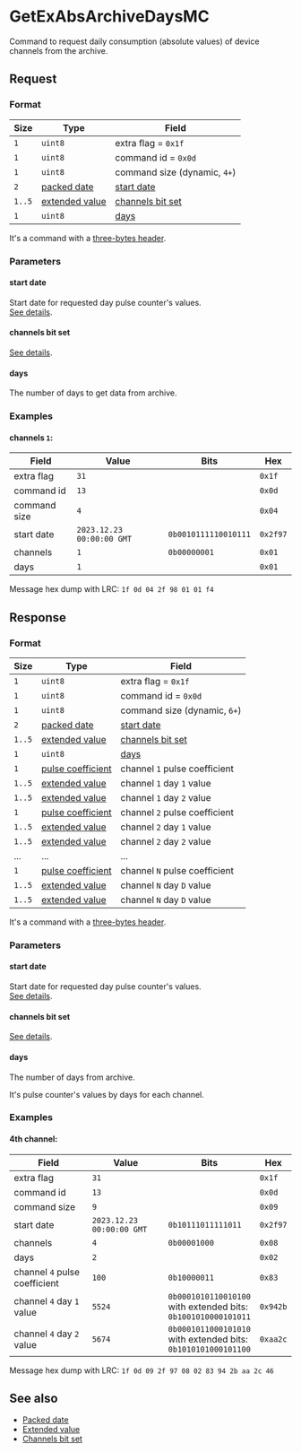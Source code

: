 # GetExAbsArchiveDaysMC

Command to request daily consumption (absolute values) of device channels from the archive.


## Request

### Format

| Size   | Type                                         | Field                                            |
| ------ | -------------------------------------------- | ------------------------------------------------ |
| `1`    | `uint8`                                      | extra flag = `0x1f`                              |
| `1`    | `uint8`                                      | command id = `0x0d`                              |
| `1`    | `uint8`                                      | command size (dynamic, `4+`)                     |
| `2`    | [packed date](../types.md#packed-date)       | [start date](#start-date)                        |
| `1..5` | [extended value](../types.md#extended-value) | [channels bit set](../types.md#channels-bit-set) |
| `1`    | `uint8`                                      | [days](#days)                                    |

It's a command with a [three-bytes header](../message.md#command-with-a-three-bytes-header).

### Parameters

#### **start date**

Start date for requested day pulse counter's values.
<br/>
[See details](../types.md#packed-date).

#### **channels bit set**

[See details](../types.md#channels-bit-set).

#### **days**

The number of days to get data from archive.

### Examples

#### channels `1`:

| Field        | Value                     | Bits                 | Hex      |
| ------------ | ------------------------- | -------------------- | -------- |
| extra flag   | `31`                      |                      | `0x1f`   |
| command id   | `13`                      |                      | `0x0d`   |
| command size | `4`                       |                      | `0x04`   |
| start date   | `2023.12.23 00:00:00 GMT` | `0b0010111110010111` | `0x2f97` |
| channels     | `1`                       | `0b00000001`         | `0x01`   |
| days         | `1`                       |                      | `0x01`   |

Message hex dump with LRC: `1f 0d 04 2f 98 01 01 f4`


## Response

### Format

| Size   | Type                                               | Field                                            |
| ------ | -------------------------------------------------- | ------------------------------------------------ |
| `1`    | `uint8`                                            | extra flag = `0x1f`                              |
| `1`    | `uint8`                                            | command id = `0x0d`                              |
| `1`    | `uint8`                                            | command size (dynamic, `6+`)                     |
| `2`    | [packed date](../types.md#packed-date)             | [start date](#start-date)                        |
| `1..5` | [extended value](../types.md#extended-value)       | [channels bit set](../types.md#channels-bit-set) |
| `1`    | `uint8`                                            | [days](#days)                                    |
| `1`    | [pulse coefficient](../types.md#pulse-coefficient) | channel `1` pulse coefficient                    |
| `1..5` | [extended value](../types.md#extended-value)       | channel `1` day `1` value                        |
| `1..5` | [extended value](../types.md#extended-value)       | channel `1` day `2` value                        |
| `1`    | [pulse coefficient](../types.md#pulse-coefficient) | channel `2` pulse coefficient                    |
| `1..5` | [extended value](../types.md#extended-value)       | channel `2` day `1` value                        |
| `1..5` | [extended value](../types.md#extended-value)       | channel `2` day `2` value                        |
| ...    | ...                                                | ...                                              |
| `1`    | [pulse coefficient](../types.md#pulse-coefficient) | channel `N` pulse coefficient                    |
| `1..5` | [extended value](../types.md#extended-value)       | channel `N` day `D` value                        |
| `1..5` | [extended value](../types.md#extended-value)       | channel `N` day `D` value                        |

It's a command with a [three-bytes header](../message.md#command-with-a-three-bytes-header).

### Parameters

#### **start date**

Start date for requested day pulse counter's values.
<br/>
[See details](../types.md#packed-date).

#### **channels bit set**

[See details](../types.md#channels-bit-set).

#### **days**

The number of days from archive.

It's pulse counter's values by days for each channel.

### Examples

#### 4th channel:

| Field                         | Value                     | Bits                                                                  | Hex      |
| ----------------------------- | ------------------------- | --------------------------------------------------------------------- | -------- |
| extra flag                    | `31`                      |                                                                       | `0x1f`   |
| command id                    | `13`                      |                                                                       | `0x0d`   |
| command size                  | `9`                       |                                                                       | `0x09`   |
| start date                    | `2023.12.23 00:00:00 GMT` | `0b10111011111011`                                                    | `0x2f97` |
| channels                      | `4`                       | `0b00001000`                                                          | `0x08`   |
| days                          | `2`                       |                                                                       | `0x02`   |
| channel `4` pulse coefficient | `100`                     | `0b10000011`                                                          | `0x83`   |
| channel `4` day `1` value     | `5524`                    | `0b0001010110010100`<br/>with extended bits:<br/>`0b1001010000101011` | `0x942b` |
| channel `4` day `2` value     | `5674`                    | `0b0001011000101010`<br/>with extended bits:<br/>`0b1010101000101100` | `0xaa2c` |

Message hex dump with LRC: `1f 0d 09 2f 97 08 02 83 94 2b aa 2c 46`


## See also

* [Packed date](../types.md#packed-date)
* [Extended value](../types.md#extended-value)
* [Channels bit set](../types.md#channels-bit-set)
